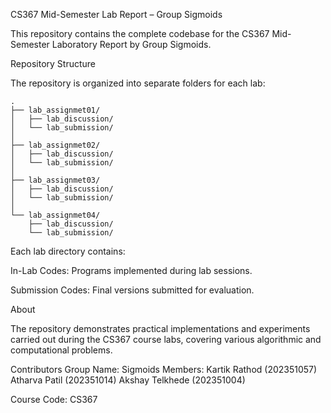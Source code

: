 CS367 Mid-Semester Lab Report – Group Sigmoids

This repository contains the complete codebase for the CS367 Mid-Semester Laboratory Report by Group Sigmoids.

Repository Structure

The repository is organized into separate folders for each lab:
```
.
├── lab_assignmet01/
│   ├── lab_discussion/
│   └── lab_submission/
│
├── lab_assignmet02/
│   ├── lab_discussion/
│   └── lab_submission/
│
├── lab_assignmet03/
│   ├── lab_discussion/
│   └── lab_submission/
│
└── lab_assignmet04/
    ├── lab_discussion/
    └── lab_submission/

```
Each lab directory contains:

In-Lab Codes: Programs implemented during lab sessions.

Submission Codes: Final versions submitted for evaluation.

About

The repository demonstrates practical implementations and experiments carried out during the CS367 course labs, covering various algorithmic and computational problems.

Contributors
Group Name: Sigmoids
Members:
Kartik Rathod (202351057)
Atharva Patil (202351014)
Akshay Telkhede (202351004)

Course Code: CS367
